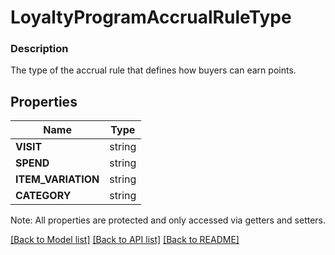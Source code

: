 # LoyaltyProgramAccrualRuleType

### Description

The type of the accrual rule that defines how buyers can earn points.

## Properties
Name | Type
------------ | -------------
**VISIT** | string
**SPEND** | string
**ITEM_VARIATION** | string
**CATEGORY** | string

Note: All properties are protected and only accessed via getters and setters.

[[Back to Model list]](../../README.md#documentation-for-models) [[Back to API list]](../../README.md#documentation-for-api-endpoints) [[Back to README]](../../README.md)


